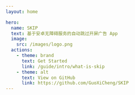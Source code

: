 ```yaml
---
layout: home

hero:
  name: SKIP
  text: 基于安卓无障碍服务的自动跳过开屏广告 App
  image:
    src: /images/logo.png
  actions:
    - theme: brand
      text: Get Started
      link: /guide/intro/what-is-skip
    - theme: alt
      text: View on GitHub
      link: https://github.com/GuoXiCheng/SKIP
---
```

